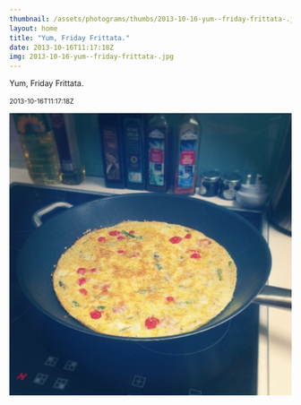 ```yaml
---
thumbnail: /assets/photograms/thumbs/2013-10-16-yum--friday-frittata-.jpg
layout: home
title: "Yum, Friday Frittata."
date: 2013-10-16T11:17:18Z
img: 2013-10-16-yum--friday-frittata-.jpg
---
```


Yum, Friday Frittata.

<small>2013-10-16T11:17:18Z</small>

![Yum, Friday Frittata.](/assets/photograms/original/2013-10-16-yum--friday-frittata-.jpg)
